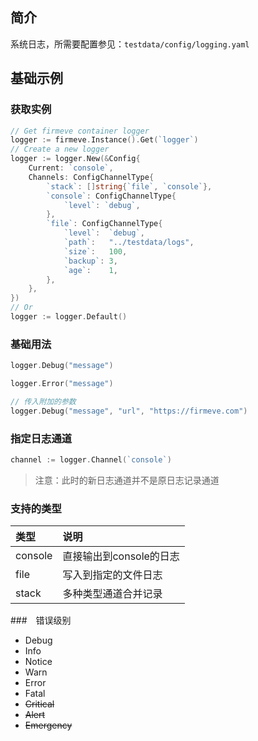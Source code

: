 ## 简介
系统日志，所需要配置参见：`testdata/config/logging.yaml`

## 基础示例

### 获取实例
```go
// Get firmeve container logger
logger := firmeve.Instance().Get(`logger`)
// Create a new logger
logger := logger.New(&Config{
    Current: `console`,
    Channels: ConfigChannelType{
        `stack`: []string{`file`, `console`},
        `console`: ConfigChannelType{
            `level`: `debug`,
        },
        `file`: ConfigChannelType{
            `level`:  `debug`,
            `path`:   "../testdata/logs",
            `size`:   100,
            `backup`: 3,
            `age`:    1,
        },
    },
})
// Or
logger := logger.Default()
```

### 基础用法
```go
logger.Debug("message")

logger.Error("message")

// 传入附加的参数
logger.Debug("message", "url", "https://firmeve.com")
```

### 指定日志通道
```go
channel := logger.Channel(`console`)
```
> 注意：此时的新日志通道并不是原日志记录通道

### 支持的类型
| 类型 | 说明 |
| :-----| :---- |
| console | 直接输出到console的日志 |
| file | 写入到指定的文件日志 |
| stack | 多种类型通道合并记录 |

###　错误级别
- Debug
- Info
- Notice
- Warn
- Error
- Fatal
- ~~Critical~~
- ~~Alert~~
- ~~Emergency~~
